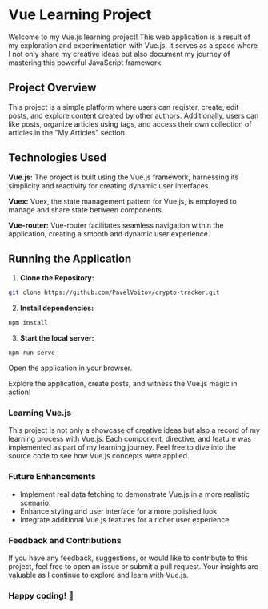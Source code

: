# Vue Learning Project
Welcome to my Vue.js learning project! This web application is a result of my exploration and experimentation with Vue.js. It serves as a space where I not only share my creative ideas but also document my journey of mastering this powerful JavaScript framework.

## Project Overview
This project is a simple platform where users can register, create, edit posts, and explore content created by other authors. Additionally, users can like posts, organize articles using tags, and access their own collection of articles in the "My Articles" section.

## Technologies Used

**Vue.js:** The project is built using the Vue.js framework, harnessing its simplicity and reactivity for creating dynamic user interfaces.

**Vuex:** Vuex, the state management pattern for Vue.js, is employed to manage and share state between components.

**Vue-router:** Vue-router facilitates seamless navigation within the application, creating a smooth and dynamic user experience.

## Running the Application
1. **Clone the Repository:**
```bash
git clone https://github.com/PavelVoitov/crypto-tracker.git
```
2. **Install dependencies:**

```bash
npm install
```
3. **Start the local server:**

```bash
npm run serve
```
Open the application in your browser.


Explore the application, create posts, and witness the Vue.js magic in action!

### Learning Vue.js
This project is not only a showcase of creative ideas but also a record of my learning process with Vue.js. Each component, directive, and feature was implemented as part of my learning journey. Feel free to dive into the source code to see how Vue.js concepts were applied.

### Future Enhancements
* Implement real data fetching to demonstrate Vue.js in a more realistic scenario.
* Enhance styling and user interface for a more polished look.
* Integrate additional Vue.js features for a richer user experience.

### Feedback and Contributions
If you have any feedback, suggestions, or would like to contribute to this project, feel free to open an issue or submit a pull request. Your insights are valuable as I continue to explore and learn with Vue.js.

### Happy coding! 🚀

